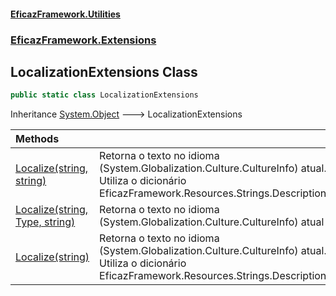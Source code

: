 #### [EficazFramework.Utilities](EficazFrameworkUtilities.md 'EficazFramework Utilities')
### [EficazFramework.Extensions](EficazFrameworkUtilities.md#EficazFramework_Extensions 'EficazFramework.Extensions')
## LocalizationExtensions Class
```csharp
public static class LocalizationExtensions
```

Inheritance [System.Object](https://docs.microsoft.com/en-us/dotnet/api/System.Object 'System.Object') &#129106; LocalizationExtensions  

| Methods | |
| :--- | :--- |
| [Localize(string, string)](LocalizationExtensions_Localize(string_string).md 'EficazFramework.Extensions.LocalizationExtensions.Localize(string, string)') | Retorna o texto no idioma (System.Globalization.Culture.CultureInfo) atual.<br/>Utiliza o dicionário EficazFramework.Resources.Strings.Descriptions.<br/> |
| [Localize(string, Type, string)](LocalizationExtensions_Localize(string_Type_string).md 'EficazFramework.Extensions.LocalizationExtensions.Localize(string, System.Type, string)') | Retorna o texto no idioma (System.Globalization.Culture.CultureInfo) atual<br/> |
| [Localize(string)](LocalizationExtensions_Localize(string).md 'EficazFramework.Extensions.LocalizationExtensions.Localize(string)') | Retorna o texto no idioma (System.Globalization.Culture.CultureInfo) atual.<br/>Utiliza o dicionário EficazFramework.Resources.Strings.Descriptions.<br/> |
